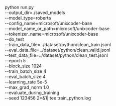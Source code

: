 python run.py \
    --output_dir=./saved_models \
    --model_type=roberta \
    --config_name=microsoft/unixcoder-base \
    --model_name_or_path=microsoft/unixcoder-base \
    --tokenizer_name=microsoft/unixcoder-base \
    --do_test \
    --train_data_file=../dataset/python/clean_train.jsonl \
    --eval_data_file=../dataset/python/clean_valid.jsonl \
    --test_data_file=../dataset/python/clean_test.jsonl \
    --epoch 5 \
    --block_size 1024 \
    --train_batch_size 4 \
    --eval_batch_size 4 \
    --learning_rate 5e-5 \
    --max_grad_norm 1.0 \
    --evaluate_during_training \
    --seed 123456 2>&1| tee train_python.log